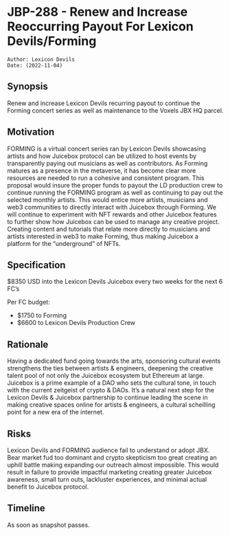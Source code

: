 # JBP-288 - Renew and Increase Reoccurring Payout For Lexicon Devils/Forming
```plain text
Author: Lexicon Devils
Date: (2022-11-04)
```

## Synopsis

Renew and increase Lexicon Devils recurring payout to continue the Forming concert series as well as maintenance to the Voxels JBX HQ parcel.

## Motivation

FORMING is a virtual concert series ran by Lexicon Devils showcasing artists and how Juicebox protocol can be utilized to host events by transparently paying out musicians as well as contributors. As Forming matures as a presence in the metaverse, it has become clear more resources are needed to run a cohesive and consistent program. This proposal would insure the proper funds to payout the LD production crew to continue running the FORMING program as well as continuing to pay out the selected monthly artists. This would entice more artists, musicians and web3 communities to directly interact with Juicebox through Forming. We will continue to experiment with NFT rewards and other Juicebox features to further show how Juicebox can be used to manage any creative project. Creating content and tutorials that relate more directly to musicians and artists interested in web3 to make Forming, thus making Juicebox a platform for the “underground” of NFTs.

## Specification

$8350 USD into the Lexicon Devils Juicebox every two weeks for the next 6 FC’s

Per FC budget:
- $1750 to Forming
- $6600 to Lexicon Devils Production Crew

## Rationale

Having a dedicated fund going towards the arts, sponsoring cultural events strengthens the ties between artists & engineers, deepening the creative talent pool of not only the Juicebox ecosystem but Ethereum at large. Juicebox is a prime example of a DAO who sets the cultural tone, in touch with the current zeitgeist of crypto & DAOs. It’s a natural next step for the Lexicon Devils & Juicebox partnership to continue leading the scene in making creative spaces online for artists & engineers, a cultural scheilling point for a new era of the internet.

## Risks

Lexicon Devils and FORMING audience fail to understand or adopt JBX. Bear market fud too dominant and crypto skepticism too great creating an uphill battle making expanding our outreach almost impossible. This would result in failure to provide impactful marketing creating greater Juicebox awareness, small turn outs, lackluster experiences, and minimal actual benefit to Juicebox protocol.

## Timeline

As soon as snapshot passes.
